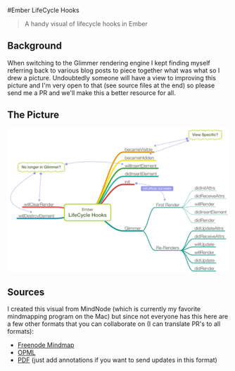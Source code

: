 #Ember LifeCycle Hooks
> A handy visual of lifecycle hooks in Ember

## Background
When switching to the Glimmer rendering engine I kept finding myself referring back to various blog posts to piece together what was what so I drew a picture. Undoubtedly someone will have a view to improving this picture and I'm very open to that (see source files at the end) so please send me a PR and we'll make this a better resource for all.

## The Picture
![img](https://raw.githubusercontent.com/ksnyde/ember-lifecycle-hooks/master/ember-lifecycle-hooks.png)

## Sources

I created this visual from MindNode (which is currently my favorite mindmapping program on the Mac) but since not everyone has this here are a few other formats that you can collaborate on (I can translate PR's to all formats):

- [Freenode Mindmap](https://raw.githubusercontent.com/ksnyde/ember-lifecycle-hooks/master/ember-lifecycle-hooks.mm)
- [OPML](https://raw.githubusercontent.com/ksnyde/ember-lifecycle-hooks/master/ember-lifecycle-hooks.opml)
- [PDF](https://raw.githubusercontent.com/ksnyde/ember-lifecycle-hooks/master/ember-lifecycle-hooks.pdf) (just add annotations if you want to send updates in this format)
